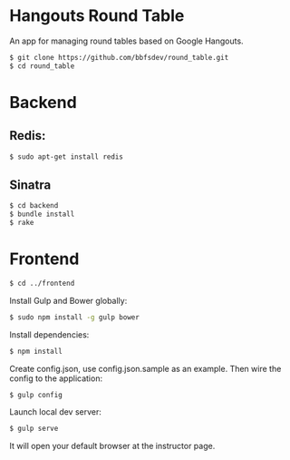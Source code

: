 Hangouts Round Table
====================

An app for managing round tables based on Google Hangouts.

```bash
$ git clone https://github.com/bbfsdev/round_table.git
$ cd round_table
```

# Backend

## Redis:

```bash
$ sudo apt-get install redis
```

## Sinatra

```bash
$ cd backend
$ bundle install
$ rake
```

# Frontend

```bash
$ cd ../frontend
```

Install Gulp and Bower globally:

```bash
$ sudo npm install -g gulp bower
```

Install dependencies:
```bash
$ npm install
```

Create config.json, use config.json.sample as an example.
Then wire the config to the application:

```bash
$ gulp config
```

Launch local dev server:
```bash
$ gulp serve
```

It will open your default browser at the instructor page.
